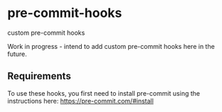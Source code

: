 # pre-commit-hooks
custom pre-commit hooks

Work in progress - intend to add custom pre-commit hooks here in the future.

## Requirements

To use these hooks, you first need to install pre-commit using the instructions here:
https://pre-commit.com/#install
